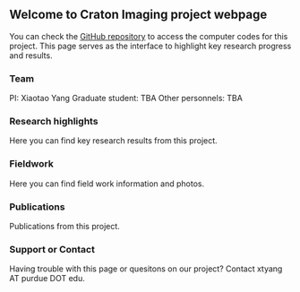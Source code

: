 ## Welcome to Craton Imaging project webpage

You can check the [GitHub repository](https://github.com/xtyangpsp/CratonImaging) to access the computer codes for this project. This page serves as the interface to highlight key research progress and results.

### Team

PI: Xiaotao Yang
Graduate student: TBA
Other personnels: TBA

### Research highlights

Here you can find key research results from this project.

### Fieldwork

Here you can find field work information and photos.

### Publications

Publications from this project.

### Support or Contact

Having trouble with this page or quesitons on our project? Contact xtyang AT purdue DOT edu.
